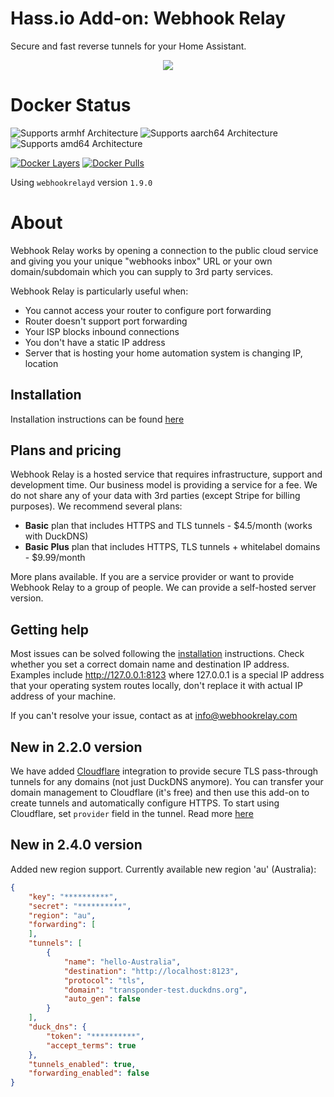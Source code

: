 # Hass.io Add-on: Webhook Relay

Secure and fast reverse tunnels for your Home Assistant.

<p align="center">
    <a href="https://webhookrelay.com/v1/guide/home-automation.html#Home-Assistant" target="_blank"><img src="https://webhookrelay.com/images/hassio-addon.jpeg"></a>
</p>

# Docker Status

![Supports armhf Architecture][armhf-shield]
![Supports aarch64 Architecture][aarch64-shield]
![Supports amd64 Architecture][amd64-shield]

[![Docker Layers][layers-shield]][microbadger]
[![Docker Pulls][pulls-shield]][dockerhub]


[aarch64-shield]: https://img.shields.io/badge/aarch64-yes-green.svg
[amd64-shield]: https://img.shields.io/badge/amd64-yes-green.svg
[armhf-shield]: https://img.shields.io/badge/armhf-yes-green.svg
[layers-shield]: https://images.microbadger.com/badges/image/webhookrelay/webhookrelayd.svg
[pulls-shield]: https://img.shields.io/docker/pulls/hassioaddons/jupyterlablite.svg
[microbadger]: https://microbadger.com/images/webhookrelay/webhookrelay
[dockerhub]: https://hub.docker.com/r/webhookrelay/webhookrelayd

Using `webhookrelayd` version `1.9.0`

# About

Webhook Relay works by opening a connection to the public cloud service and giving you your unique "webhooks inbox" URL or your own domain/subdomain which you can supply to 3rd party services.

Webhook Relay is particularly useful when:

* You cannot access your router to configure port forwarding
* Router doesn't support port forwarding
* Your ISP blocks inbound connections
* You don't have a static IP address
* Server that is hosting your home automation system is changing IP, location

## Installation

Installation instructions can be found [here](https://webhookrelay.com/v1/installation/home-assistant)

## Plans and pricing

Webhook Relay is a hosted service that requires infrastructure, support and development time. Our business model is providing a service for a fee. We do not share any of your data with 3rd parties (except Stripe for billing purposes). We recommend several plans:

* **Basic** plan that includes HTTPS and TLS tunnels - $4.5/month (works with DuckDNS)
* **Basic Plus** plan that includes HTTPS, TLS tunnels + whitelabel domains - $9.99/month

More plans available. If you are a service provider or want to provide Webhook Relay to a group of people. We can provide a self-hosted server version.

## Getting help

Most issues can be solved following the [installation](https://webhookrelay.com/v1/installation/home-assistant) instructions. Check whether you set a correct domain name and destination IP address. Examples include http://127.0.0.1:8123 where 127.0.0.1 is a special IP address that your operating system routes locally, don't replace it with actual IP address of your machine. 

If you can't resolve your issue, contact as at info@webhookrelay.com

## New in 2.2.0 version

We have added [Cloudflare](https://www.cloudflare.com/) integration to provide secure TLS pass-through tunnels for any domains (not just DuckDNS anymore). You can transfer your domain management to Cloudflare (it's free) and then use this add-on to create tunnels and automatically configure HTTPS. To start using Cloudflare, set `provider` field in the tunnel. Read more [here](https://webhookrelay.com/blog/2019/02/15/cloudflare-support-for-home-assistant/)

## New in 2.4.0 version

Added new region support. Currently available new region 'au' (Australia):

```json
{
	"key": "**********",
	"secret": "**********",
	"region": "au",
	"forwarding": [
	],
	"tunnels": [
		{
			"name": "hello-Australia", 
			"destination": "http://localhost:8123",
			"protocol": "tls",			
			"domain": "transponder-test.duckdns.org",
			"auto_gen": false
		}
	],
	"duck_dns": {
		"token": "**********",
		"accept_terms": true
	},
	"tunnels_enabled": true,
	"forwarding_enabled": false
}
```